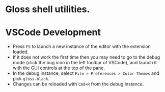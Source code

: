 # Gloss shell utilities.


# VSCode Development

* Press `F5` to launch a new instance of the editor with the extension loaded.
* If it does not work the first time then you may need to go to the debug mode (click the bug icon in the left toolbar of VSCode), and launch it with the GUI controls at the top of the pane.
* In the debug instance, select `File > Preferences > Color Themes` and pick `gloss-black`.
* Changes can be reloaded with `Cmd+R` from the debug instance.

